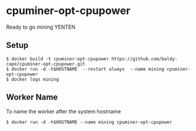 # cpuminer-opt-cpupower
Ready to go mining YENTEN

## Setup 
    $ docker build -t cpuminer-opt-cpupower https://github.com/baldy-cape/cpuminer-opt-cpupower.git
    $ docker run -d -h$HOSTNAME  --restart always  --name mining cpuminer-opt-cpupower
    $ docker logs mining

## Worker Name
To name the worker after the system hostname
 
    $ docker run -d -h$HOSTNAME --name mining cpuminer-opt-cpupower
